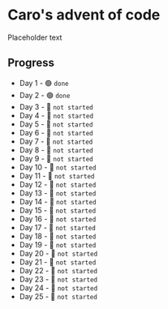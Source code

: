 # Caro's advent of code
Placeholder text
## Progress

* Day 1 - 🟢 `done`
* Day 2 - 🟢 `done`
* Day 3 - 🔴 `not started`
* Day 4 - 🔴 `not started`
* Day 5 - 🔴 `not started`
* Day 6 - 🔴 `not started`
* Day 7 - 🔴 `not started`
* Day 8 - 🔴 `not started`
* Day 9 - 🔴 `not started`
* Day 10 - 🔴 `not started`
* Day 11 - 🔴 `not started`
* Day 12 - 🔴 `not started`
* Day 13 - 🔴 `not started`
* Day 14 - 🔴 `not started`
* Day 15 - 🔴 `not started`
* Day 16 - 🔴 `not started`
* Day 17 - 🔴 `not started`
* Day 18 - 🔴 `not started`
* Day 19 - 🔴 `not started`
* Day 20 - 🔴 `not started`
* Day 21 - 🔴 `not started`
* Day 22 - 🔴 `not started`
* Day 23 - 🔴 `not started`
* Day 24 - 🔴 `not started`
* Day 25 - 🔴 `not started`

